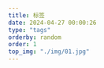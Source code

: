 ```yaml
---
title: 标签
date: 2024-04-27 00:00:26
type: "tags"
orderby: random
order: 1
top_img: "./img/01.jpg"
---
```

